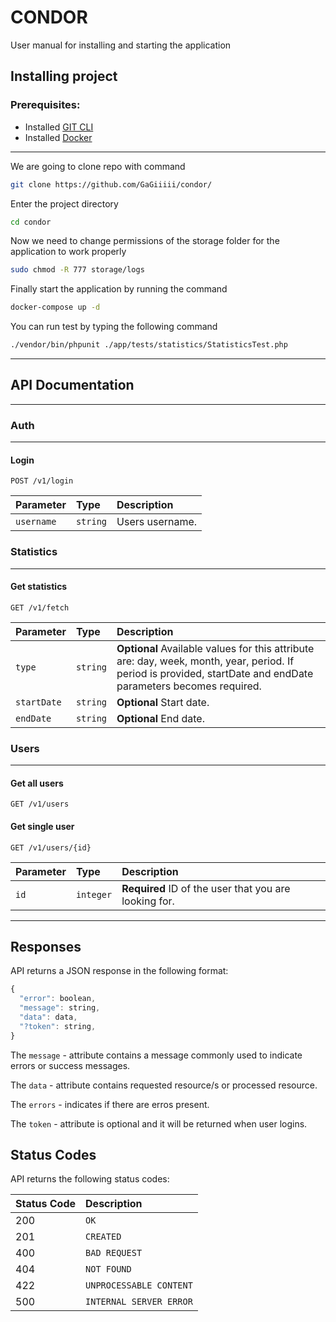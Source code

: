 # CONDOR  

User manual for installing and starting the application

## Installing project

### Prerequisites:

- Installed [GIT CLI](https://git-scm.com/)
- Installed [Docker](https://docs.docker.com/get-docker/)  

---

We are going to clone repo with command

```bash
git clone https://github.com/GaGiiiii/condor/
```

Enter the project directory

```bash
cd condor
```

Now we need to change permissions of the storage folder for the application to work properly

```bash
sudo chmod -R 777 storage/logs
```

Finally start the application by running the command

```bash
docker-compose up -d
```

You can run test by typing the following command

```bash
./vendor/bin/phpunit ./app/tests/statistics/StatisticsTest.php 
```

---

## API Documentation  

---

### Auth

--- 

#### Login

```http
POST /v1/login
```

| Parameter | Type     | Description                |
| :-------- | :------- | :------------------------- |
| `username` | `string` | Users username. |

### Statistics

---

#### Get statistics

```http
GET /v1/fetch
```

| Parameter | Type     | Description                       |
| :-------- | :------- | :-------------------------------- |
| `type` | `string` | **Optional** Available values for this attribute are: day, week, month, year, period. If period is provided, startDate and endDate parameters becomes required. |
| `startDate` | `string` | **Optional** Start date. |
| `endDate` | `string` | **Optional** End date. |

### Users

---

#### Get all users

```http
GET /v1/users
```

#### Get single user

```http
GET /v1/users/{id}
```

| Parameter | Type     | Description                       |
| :-------- | :------- | :-------------------------------- |
| `id` | `integer` | **Required** ID of the user that you are looking for. |

---

## Responses

API returns a JSON response in the following format:

```javascript
{
  "error": boolean,
  "message": string,
  "data": data,
  "?token": string,
}
```
The `message` - attribute contains a message commonly used to indicate errors or success messages.

The `data` - attribute contains requested resource/s or processed resource.  

The `errors` - indicates if there are erros present.

The `token` - attribute is optional and it will be returned when user logins.

## Status Codes

API returns the following status codes:

| Status Code | Description |
| :--- | :--- |
| 200 | `OK` |
| 201 | `CREATED` |
| 400 | `BAD REQUEST` |
| 404 | `NOT FOUND` |
| 422 | `UNPROCESSABLE CONTENT` |
| 500 | `INTERNAL SERVER ERROR` |





